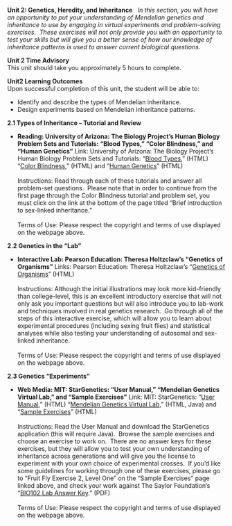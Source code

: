 **Unit 2: Genetics, Heredity, and Inheritance** <span id="2"></span> 
*In this section, you will have an opportunity to put your understanding
of Mendelian genetics and inheritance to use by engaging in virtual
experiments and problem-solving exercises.  These exercises will not
only provide you with an opportunity to test your skills but will give
you a better sense of how our knowledge of inheritance patterns is used
to answer current biological questions.*

**Unit 2 Time Advisory**  
This unit should take you approximately 5 hours to complete.

**Unit2 Learning Outcomes**  
Upon successful completion of this unit, the student will be able to:  
-   Identify and describe the types of Mendelian inheritance.
-   Design experiments based on Mendelian inheritance patterns.

**2.1 Types of Inheritance – Tutorial and Review** <span
id="2.1"></span> 
-   **Reading: University of Arizona: The Biology Project’s Human
    Biology Problem Sets and Tutorials: “Blood Types,” “Color
    Blindness,” and “Human Genetics”**
    Link: University of Arizona: The Biology Project’s Human Biology
    Problem Sets and Tutorials: “[Blood
    Types](http://www.biology.arizona.edu/human_bio/problem_sets/blood_types/Intro.html),”
    (HTML) “[Color
    Blindness](http://www.biology.arizona.edu/human_bio/problem_sets/color_blindness/color_blindness.html),”
    (HTML) and “[Human
    Genetics](http://www.biology.arizona.edu/human_bio/problem_sets/human_genetics/human_genetics.html)”
    (HTML)  
        
     Instructions: Read through each of these tutorials and answer all
    problem-set questions.  Please note that in order to continue from
    the first page through the Color Blindness tutorial and problem set,
    you must click on the link at the bottom of the page titled “Brief
    introduction to sex-linked inheritance.”  
        
     Terms of Use: Please respect the copyright and terms of use
    displayed on the webpage above.

**2.2 Genetics in the “Lab”** <span id="2.2"></span> 
-   **Interactive Lab: Pearson Education: Theresa Holtzclaw’s “Genetics
    of Organisms”**
    Links: Pearson Education: Theresa Holtzclaw’s “[Genetics of
    Organisms](http://www.phschool.com/science/biology_place/labbench/lab7/intro.html)”
    (HTML)  
        
     Instructions: Although the initial illustrations may look more
    kid-friendly than college-level, this is an excellent introductory
    exercise that will not only ask you important questions but will
    also introduce you to lab-work and techniques involved in real
    genetics research.  Go through all of the steps of this interactive
    exercise, which will allow you to learn about experimental
    procedures (including sexing fruit flies) and statistical analyses
    while also testing your understanding of autosomal and sex-linked
    inheritance.  
        
     Terms of Use: Please respect the copyright and terms of use
    displayed on the webpage above.

**2.3 Genetics “Experiments”** <span id="2.3"></span> 
-   **Web Media: MIT: StarGenetics: “User Manual,” “Mendelian Genetics
    Virtual Lab,” and “Sample Exercises”**
    Link: MIT: StarGenetics: “[User
    Manual](http://web.mit.edu/star/genetics/documentation/index.html),”
    (HTML) “[Mendelian Genetics Virtual
    Lab](http://web.mit.edu/star/genetics/index.html),” (HTML, Java) and
    “[Sample
    Exercises](http://web.mit.edu/star/genetics/problemsets/index.html)”
    (HTML)  
        
     Instructions: Read the User Manual and download the StarGenetics
    application (this will require Java).  Browse the sample exercises
    and choose an exercise to work on.  There are no answer keys for
    these exercises, but they will allow you to test your own
    understanding of inheritance across generations and will give you
    the license to experiment with your own choice of experimental
    crosses.  If you’d like some guidelines for working through one of
    these exercises, please go to “Fruit Fly Exercise 2, Level One” on
    the “Sample Exercises” page linked above, and check your work
    against The Saylor Foundation’s “[BIO102 Lab Answer
    Key](https://resources.saylor.org/archived/wp-content/uploads/2011/05/BIO102LAB-AnswerKey-FINAL.pdf).”
    (PDF)  
        
     Terms of Use: Please respect the copyright and terms of use
    displayed on the webpage above.


